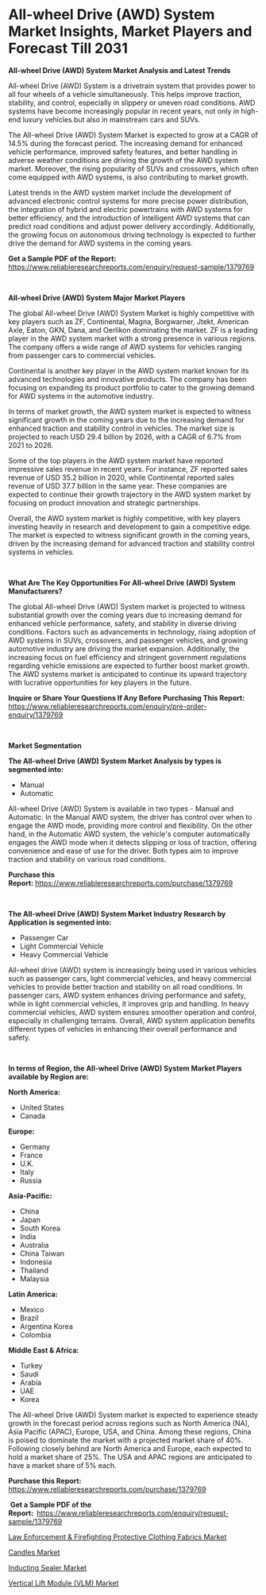 <p><h1>All-wheel Drive (AWD) System Market Insights, Market Players and Forecast Till 2031</h1></p><p><strong>All-wheel Drive (AWD) System Market Analysis and Latest Trends</strong></p>
<p><p>All-wheel Drive (AWD) System is a drivetrain system that provides power to all four wheels of a vehicle simultaneously. This helps improve traction, stability, and control, especially in slippery or uneven road conditions. AWD systems have become increasingly popular in recent years, not only in high-end luxury vehicles but also in mainstream cars and SUVs.</p><p>The All-wheel Drive (AWD) System Market is expected to grow at a CAGR of 14.5% during the forecast period. The increasing demand for enhanced vehicle performance, improved safety features, and better handling in adverse weather conditions are driving the growth of the AWD system market. Moreover, the rising popularity of SUVs and crossovers, which often come equipped with AWD systems, is also contributing to market growth.</p><p>Latest trends in the AWD system market include the development of advanced electronic control systems for more precise power distribution, the integration of hybrid and electric powertrains with AWD systems for better efficiency, and the introduction of intelligent AWD systems that can predict road conditions and adjust power delivery accordingly. Additionally, the growing focus on autonomous driving technology is expected to further drive the demand for AWD systems in the coming years.</p></p>
<p><strong>Get a Sample PDF of the Report:&nbsp;</strong> <a href="https://www.reliableresearchreports.com/enquiry/request-sample/1379769">https://www.reliableresearchreports.com/enquiry/request-sample/1379769</a></p>
<p>&nbsp;</p>
<p><strong>All-wheel Drive (AWD) System Major Market Players</strong></p>
<p><p>The global All-wheel Drive (AWD) System Market is highly competitive with key players such as ZF, Continental, Magna, Borgwarner, Jtekt, American Axle, Eaton, GKN, Dana, and Oerlikon dominating the market. ZF is a leading player in the AWD system market with a strong presence in various regions. The company offers a wide range of AWD systems for vehicles ranging from passenger cars to commercial vehicles.</p><p>Continental is another key player in the AWD system market known for its advanced technologies and innovative products. The company has been focusing on expanding its product portfolio to cater to the growing demand for AWD systems in the automotive industry.</p><p>In terms of market growth, the AWD system market is expected to witness significant growth in the coming years due to the increasing demand for enhanced traction and stability control in vehicles. The market size is projected to reach USD 29.4 billion by 2026, with a CAGR of 6.7% from 2021 to 2026.</p><p>Some of the top players in the AWD system market have reported impressive sales revenue in recent years. For instance, ZF reported sales revenue of USD 35.2 billion in 2020, while Continental reported sales revenue of USD 37.7 billion in the same year. These companies are expected to continue their growth trajectory in the AWD system market by focusing on product innovation and strategic partnerships.</p><p>Overall, the AWD system market is highly competitive, with key players investing heavily in research and development to gain a competitive edge. The market is expected to witness significant growth in the coming years, driven by the increasing demand for advanced traction and stability control systems in vehicles.</p></p>
<p>&nbsp;</p>
<p><strong>What Are The Key Opportunities For All-wheel Drive (AWD) System Manufacturers?</strong></p>
<p><p>The global All-wheel Drive (AWD) System market is projected to witness substantial growth over the coming years due to increasing demand for enhanced vehicle performance, safety, and stability in diverse driving conditions. Factors such as advancements in technology, rising adoption of AWD systems in SUVs, crossovers, and passenger vehicles, and growing automotive industry are driving the market expansion. Additionally, the increasing focus on fuel efficiency and stringent government regulations regarding vehicle emissions are expected to further boost market growth. The AWD systems market is anticipated to continue its upward trajectory with lucrative opportunities for key players in the future.</p></p>
<p><strong>Inquire or Share Your Questions If Any Before Purchasing This Report:</strong> <a href="https://www.reliableresearchreports.com/enquiry/pre-order-enquiry/1379769">https://www.reliableresearchreports.com/enquiry/pre-order-enquiry/1379769</a></p>
<p>&nbsp;</p>
<p><strong>Market Segmentation</strong></p>
<p><strong>The All-wheel Drive (AWD) System Market Analysis by types is segmented into:</strong></p>
<p><ul><li>Manual</li><li>Automatic</li></ul></p>
<p><p>All-wheel Drive (AWD) System is available in two types - Manual and Automatic. In the Manual AWD system, the driver has control over when to engage the AWD mode, providing more control and flexibility. On the other hand, in the Automatic AWD system, the vehicle's computer automatically engages the AWD mode when it detects slipping or loss of traction, offering convenience and ease of use for the driver. Both types aim to improve traction and stability on various road conditions.</p></p>
<p><strong>Purchase this Report:&nbsp;</strong><a href="https://www.reliableresearchreports.com/purchase/1379769">https://www.reliableresearchreports.com/purchase/1379769</a></p>
<p>&nbsp;</p>
<p><strong>The All-wheel Drive (AWD) System Market Industry Research by Application is segmented into:</strong></p>
<p><ul><li>Passenger Car</li><li>Light Commercial Vehicle</li><li>Heavy Commercial Vehicle</li></ul></p>
<p><p>All-wheel drive (AWD) system is increasingly being used in various vehicles such as passenger cars, light commercial vehicles, and heavy commercial vehicles to provide better traction and stability on all road conditions. In passenger cars, AWD system enhances driving performance and safety, while in light commercial vehicles, it improves grip and handling. In heavy commercial vehicles, AWD system ensures smoother operation and control, especially in challenging terrains. Overall, AWD system application benefits different types of vehicles in enhancing their overall performance and safety.</p></p>
<p>&nbsp;</p>
<p><strong>In terms of Region, the All-wheel Drive (AWD) System Market Players available by Region are:</strong></p>
<p>
    <p> <strong> North America: </strong>
        <ul>
            <li>United States</li>
            <li>Canada</li>
        </ul>
        </p> 
    <p> <strong> Europe: </strong>
        <ul>
            <li>Germany</li>
            <li>France</li>
            <li>U.K.</li>
            <li>Italy</li>
            <li>Russia</li>
        </ul>
        </p> 
    <p> <strong> Asia-Pacific: </strong>
        <ul>
            <li>China</li>
            <li>Japan</li>
            <li>South Korea</li>
            <li>India</li>
            <li>Australia</li>
            <li>China Taiwan</li>
            <li>Indonesia</li>
            <li>Thailand</li>
            <li>Malaysia</li>
        </ul>
        </p> 
    <p> <strong> Latin America: </strong>
        <ul>
            <li>Mexico</li>
            <li>Brazil</li>
            <li>Argentina Korea</li>
            <li>Colombia</li>
        </ul>
        </p> 
    <p> <strong> Middle East & Africa: </strong>
        <ul>
            <li>Turkey</li>
            <li>Saudi</li>
            <li>Arabia</li>
            <li>UAE</li>
            <li>Korea</li>
        </ul>
    </p>
    </p>
<p><p>The All-wheel Drive (AWD) System market is expected to experience steady growth in the forecast period across regions such as North America (NA), Asia Pacific (APAC), Europe, USA, and China. Among these regions, China is poised to dominate the market with a projected market share of 40%. Following closely behind are North America and Europe, each expected to hold a market share of 25%. The USA and APAC regions are anticipated to have a market share of 5% each.</p></p>
<p><strong>Purchase this Report: </strong><a href="https://www.reliableresearchreports.com/purchase/1379769">https://www.reliableresearchreports.com/purchase/1379769</a></p>
<p>&nbsp;<strong>Get a Sample PDF of the Report:&nbsp;&nbsp;</strong><a href="https://www.reliableresearchreports.com/enquiry/request-sample/1379769">https://www.reliableresearchreports.com/enquiry/request-sample/1379769</a></p>
<p><strong></strong></p>
<p><p><a href="https://view.publitas.com/reportprime-1/law-enforcement-firefighting-protective-clothing-fabrics-market-size-reflecting-a-forecast-till-2030-market-by-type-by-application-and-by-geography/">Law Enforcement & Firefighting Protective Clothing Fabrics Market</a></p><p><a href="https://view.publitas.com/reportprime-1/candles-market-provides-a-comprehensive-analysis-including-a-macro-overview-of-the-market-as-well-as-micro-details-such-as-market-size-and-competitive-landscape/">Candles Market</a></p><p><a href="https://military-diascia-e68.notion.site/Inducting-Sealer-Market-Centers-on-Aspects-such-as-Market-Growth-Market-Share-Market-Opportunity--28c6a592781448c495526b54b16fe6cc">Inducting Sealer Market</a></p><p><a href="https://view.publitas.com/reportprime-1/vertical-lift-module-vlm-market-furnish-information-about-market-size-market-share-market-dynamics-and-projections-spanning-from-2023-to-2030/">Vertical Lift Module (VLM) Market</a></p></p>